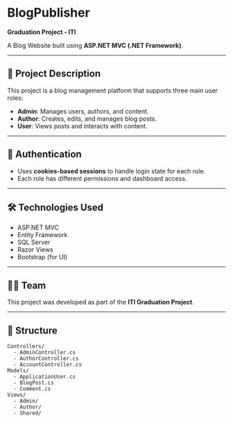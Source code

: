 # BlogPublisher

**Graduation Project - ITI**

A Blog Website built using **ASP.NET MVC (.NET Framework)**.

---

## 🎯 Project Description

This project is a blog management platform that supports three main user roles:

- **Admin**: Manages users, authors, and content.
- **Author**: Creates, edits, and manages blog posts.
- **User**: Views posts and interacts with content.

---

## 🔐 Authentication

- Uses **cookies-based sessions** to handle login state for each role.
- Each role has different permissions and dashboard access.

---

## 🛠️ Technologies Used

- ASP.NET MVC
- Entity Framework
- SQL Server
- Razor Views
- Bootstrap (for UI)

---

## 👩‍💻 Team

This project was developed as part of the **ITI Graduation Project**.

---

## 📂 Structure

```plaintext
Controllers/
  - AdminController.cs
  - AuthorController.cs
  - AccountController.cs
Models/
  - ApplicationUser.cs
  - BlogPost.cs
  - Comment.cs
Views/
  - Admin/
  - Author/
  - Shared/
